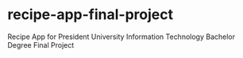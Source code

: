 # recipe-app-final-project
Recipe App for President University Information Technology Bachelor Degree Final Project
